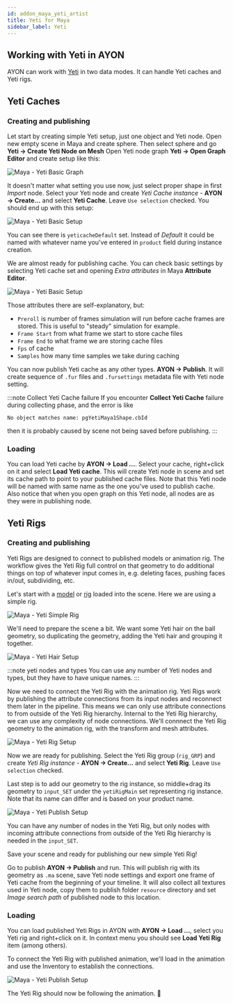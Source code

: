```yaml
---
id: addon_maya_yeti_artist
title: Yeti for Maya
sidebar_label: Yeti
---
```


## Working with Yeti in AYON

AYON can work with [Yeti](https://peregrinelabs.com/yeti/) in two data modes.
It can handle Yeti caches and Yeti rigs.

## Yeti Caches

### Creating and publishing

Let start by creating simple Yeti setup, just one object and Yeti node. Open new
empty scene in Maya and create sphere. Then select sphere and go **Yeti → Create Yeti Node on Mesh**
Open Yeti node graph **Yeti → Open Graph Editor** and create setup like this:

![Maya - Yeti Basic Graph](assets/maya/artist/maya-yeti_basic_setup.jpg)

It doesn't matter what setting you use now, just select proper shape in first
*Import* node. Select your Yeti node and create *Yeti Cache instance* - **AYON → Create...**
and select **Yeti Cache**. Leave `Use selection` checked. You should end up with this setup:

![Maya - Yeti Basic Setup](assets/maya/artist/maya-yeti_basic_setup_outline.jpg)

You can see there is `yeticacheDefault` set. Instead of *Default* it could be named with
whatever name you've entered in `product` field during instance creation.

We are almost ready for publishing cache. You can check basic settings by selecting
Yeti cache set and opening *Extra attributes* in Maya **Attribute Editor**.

![Maya - Yeti Basic Setup](assets/maya/artist/maya-yeti_cache_attributes.jpg)

Those attributes there are self-explanatory, but:

- `Preroll` is number of frames simulation will run before cache frames are stored.
This is useful to "steady" simulation for example.
- `Frame Start` from what frame we start to store cache files
- `Frame End` to what frame we are storing cache files
- `Fps` of cache
- `Samples` how many time samples we take during caching

You can now publish Yeti cache as any other types. **AYON → Publish**. It will
create sequence of `.fur` files and `.fursettings` metadata file with Yeti node
setting.

:::note Collect Yeti Cache failure
If you encounter **Collect Yeti Cache** failure during collecting phase, and the error is like
```fix
No object matches name: pgYetiMaya1Shape.cbId
```
then it is probably caused by scene not being saved before publishing.
:::

### Loading

You can load Yeti cache by **AYON → Load ...**. Select your cache, right+click on
it and select **Load Yeti cache**. This will create Yeti node in scene and set its
cache path to point to your published cache files. Note that this Yeti node will
be named with same name as the one you've used to publish cache. Also notice that
when you open graph on this Yeti node, all nodes are as they were in publishing node.

## Yeti Rigs

### Creating and publishing

Yeti Rigs are designed to connect to published models or animation rig. The workflow gives the Yeti Rig full control on that geometry to do additional things on top of whatever input comes in, e.g. deleting faces, pushing faces in/out, subdividing, etc.

Let's start with a [model](artist_hosts_maya.md#loading-model) or [rig](artist_hosts_maya.md#loading-rigs) loaded into the scene. Here we are using a simple rig.

![Maya - Yeti Simple Rig](assets/maya/artist/maya-yeti_simple_rig.png)

We'll need to prepare the scene a bit. We want some Yeti hair on the ball geometry, so duplicating the geometry, adding the Yeti hair and grouping it together.

![Maya - Yeti Hair Setup](assets/maya/artist/maya-yeti_hair_setup.png)

:::note yeti nodes and types
You can use any number of Yeti nodes and types, but they have to have unique names.
:::

Now we need to connect the Yeti Rig with the animation rig. Yeti Rigs work by publishing the attribute connections from its input nodes and reconnect them later in the pipeline. This means we can only use attribute connections to from outside of the Yeti Rig hierarchy. Internal to the Yeti Rig hierarchy, we can use any complexity of node connections. We'll connnect the Yeti Rig geometry to the animation rig, with the transform and mesh attributes.

![Maya - Yeti Rig Setup](assets/maya/artist/maya-yeti_rig_setup.png)

Now we are ready for publishing. Select the Yeti Rig group (`rig_GRP`) and
create *Yeti Rig instance* - **AYON → Create...** and select **Yeti Rig**.
Leave `Use selection` checked.

Last step is to add our geometry to the rig instance, so middle+drag its
geometry to `input_SET` under the `yetiRigMain` set representing rig instance.
Note that its name can differ and is based on your product name.

![Maya - Yeti Publish Setup](assets/maya/artist/maya-yeti_publish_setup.png)

You can have any number of nodes in the Yeti Rig, but only nodes with incoming attribute connections from outside of the Yeti Rig hierarchy is needed in the `input_SET`.

Save your scene and ready for publishing our new simple Yeti Rig!

Go to publish **AYON → Publish** and run. This will publish rig with its geometry
as `.ma` scene, save Yeti node settings and export one frame of Yeti cache from
the beginning of your timeline. It will also collect all textures used in Yeti
node, copy them to publish folder `resource` directory and set *Image search path*
of published node to this location.

### Loading

You can load published Yeti Rigs in AYON with **AYON → Load ...**,
select you Yeti rig and right+click on it. In context menu you should see
**Load Yeti Rig** item (among others).

To connect the Yeti Rig with published animation, we'll load in the animation and use the Inventory to establish the connections.

![Maya - Yeti Publish Setup](assets/maya/artist/maya-yeti_load_connections.png)

The Yeti Rig should now be following the animation. :tada:
